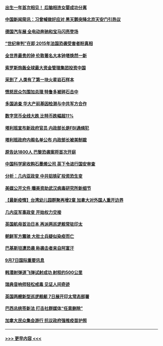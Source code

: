 #### [出生一年首次相见！ 后脑相连女婴成功分离](../pages/prog202/a103210138.md?t=09081001) 
#### [中国新闻简讯：习曾喊做好应对 黑天鹅突降北京天安门引热议](../pages/prog202/a103209423.md?t=09081001) 
#### [德国汽车展 全电动奔驰和宝马闪亮登场](../pages/prog202/a103210537.md?t=09081001) 
#### [“世纪审判”在即 2015年法国恐袭受害者盼真相](../pages/prog202/a103210533.md?t=09081001) 
#### [全世界最贵的钟 伦敦著名大本钟塔焕然一新](../pages/prog202/a103210516.md?t=09081001) 
#### [索罗斯炮轰全球最大资金管理集团投资中国](../pages/prog202/a103210500.md?t=09081001) 
#### [采到了 人类有了第一块火星岩石样本](../pages/prog202/a103210491.md?t=09081001) 
#### [愤怒民众包围加总理 特鲁多被碎石击中](../pages/prog202/a103210489.md?t=09081001) 
#### [多国追查 华大产前基因检测与中共军方合作](../pages/prog202/a103210481.md?t=09081001) 
#### [数字货币全线大跌 比特币跌幅超11%](../pages/prog202/a103210475.md?t=09081001) 
#### [塔利班宣布新政府官员 内政部长是FBI通缉犯](../pages/prog202/a103210451.md?t=09081001) 
#### [塔利班政府内阁名单公布 内政部长被美制裁](../pages/prog202/a103210341.md?t=09081001) 
#### [原告达1800人 巴黎恐袭案将首次开庭](../pages/prog202/a103210301.md?t=09081001) 
#### [中国科学家收购石墨烯公司 英下令进行国安审查](../pages/prog202/a103210232.md?t=09081001) 
#### [分析：几内亚政变 中共铝铁矿投资恐生变](../pages/prog202/a103210257.md?t=09081001) 
#### [美媒公开文件 曝美资助武汉病毒研究所新细节](../pages/prog202/a103210139.md?t=09081001) 
#### [【最新疫情】台湾幼儿园群聚再增2童 加拿大对外国人重开边界](../pages/prog202/a103210226.md?t=09081001) 
#### [几内亚军事政变 开始权力交接](../pages/prog202/a103210207.md?t=09081001) 
#### [英国航母首泊日本 再派两巡逻舰常驻印太](../pages/prog202/a103210176.md?t=09081001) 
#### [朝鲜军方震骇 大批士兵疑似染疫而亡](../pages/prog202/a103210076.md?t=09081001) 
#### [巴基斯坦遭恐袭 称袭击者来自阿富汗](../pages/prog202/a103210098.md?t=09081001) 
#### [9月7日国际重要讯息](../pages/prog202/a103209950.md?t=09081001) 
#### [韩潜射弹道飞弹试射成功 射程约500公里](../pages/prog202/a103209897.md?t=09081001) 
#### [瑞典音响师轻松戒毒 见证人间奇迹](../pages/prog202/a103209905.md?t=09081001) 
#### [英国两艘新型巡逻舰艇 7日展开印太常态部署](../pages/prog202/a103209823.md?t=09081001) 
#### [巴西总统签新法 打击社群媒体“任意删除”](../pages/prog202/a103209815.md?t=09081001) 
#### [加拿大民众集会游行 抗议政府强推疫苗护照](../pages/prog202/a103209555.md?t=09081001) 

----
#### [ >>> 更早内容 <<< ](../indexes/prog202-earlier.md)

